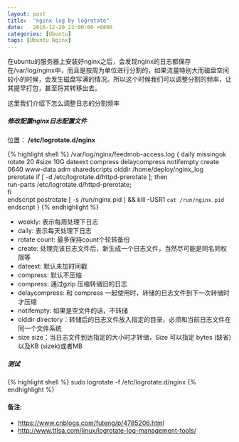 ```yaml
---
layout: post
title:  "nginx log by logrotate"
date:   2016-12-20 22:00:00 +0800
categories: [Ubuntu]
tags: [Ubuntu Nginx]
---
```


在ubuntu的服务器上安装好nginx之后，会发现nginx的日志都保存在/var/log/nginx中，而且是按周为单位进行分割的，如果流量特别大而磁盘空间较小的时候，会发生磁盘写满的情况。所以这个时候我们可以调整分割的频率，让其提早打包，甚至将其转移出去。

这里我们介绍下怎么调整日志的分割频率


##### 修改配置nginx日志配置文件
位置： **/etc/logrotate.d/nginx**

{% highlight shell %}
/var/log/nginx/feedmob-access.log {
        daily
        missingok
        rotate 20
        #size 10G
        dateext
        compress
        delaycompress
        notifempty
        create 0640 www-data adm
        sharedscripts
        olddir /home/deploy/nginx_log
        prerotate
                if [ -d /etc/logrotate.d/httpd-prerotate ]; then \
                        run-parts /etc/logrotate.d/httpd-prerotate; \
                fi \
        endscript
        postrotate
                [ -s /run/nginx.pid ] && kill -USR1 `cat /run/nginx.pid`
        endscript
}
{% endhighlight %}

* weekly: 表示每周处理下日志
* daily: 表示每天处理下日志
* rotate count: 最多保持count个轮转备份
* create: 处理完该日志文件后，新生成一个日志文件，当然尽可能是同名同权限等
* dateext: 默认未加时间戳
* compress: 默认不压缩
* compress: 通过gzip 压缩转储旧的日志
* delaycompress: 和 compress 一起使用时，转储的日志文件到下一次转储时才压缩
* notifempty: 如果是空文件的话，不转储
* olddir directory：转储后的日志文件放入指定的目录，必须和当前日志文件在同一个文件系统
* size size：当日志文件到达指定的大小时才转储，Size 可以指定 bytes (缺省)以及KB (sizek)或者MB

##### 测试
{% highlight shell %}
sudo logrotate -f /etc/logrotate.d/nginx
{% endhighlight %}

#### 备注:
* https://www.cnblogs.com/futeng/p/4785206.html
* http://www.ttlsa.com/linux/logrotate-log-management-tools/
